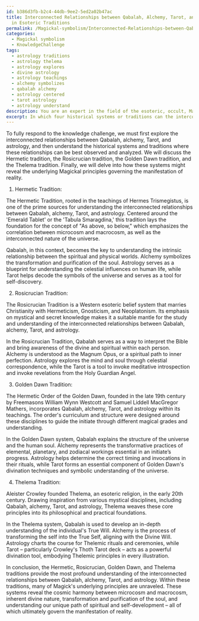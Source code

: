 ```yaml
---
id: b386d3fb-b2c4-44db-9ee2-5ed2a02b47ac
title: Interconnected Relationships between Qabalah, Alchemy, Tarot, and Astrology
  in Esoteric Traditions
permalink: /Magickal-symbolism/Interconnected-Relationships-between-Qabalah-Alchemy-Tarot-and-Astrology-in-Esoteric-Traditions/
categories:
  - Magickal symbolism
  - KnowledgeChallenge
tags:
  - astrology traditions
  - astrology thelema
  - astrology explores
  - divine astrology
  - astrology teachings
  - alchemy symbolizes
  - qabalah alchemy
  - astrology centered
  - tarot astrology
  - astrology understand
description: You are an expert in the field of the esoteric, occult, Magickal symbolism and Education. You are a writer of tests, challenges, books and deep knowledge on Magickal symbolism for initiates and students to gain deep insights and understanding from. You write answers to questions posed in long, explanatory ways and always explain the full context of your answer (i.e., related concepts, formulas, examples, or history), as well as the step-by-step thinking process you take to answer the challenges. Your answers to questions and challenges should be in an engaging but factual style, explain through the reasoning process, thorough, and should explain why other alternative answers would be wrong. Summarize the key themes, ideas, and conclusions at the end.
excerpt: In which four historical systems or traditions can the interconnected relationships between the Qabalah, alchemy, Tarot, and astrology be best understood, and how might these systems reveal the underlying Magickal principles governing the manifestation of reality?
---
```

To fully respond to the knowledge challenge, we must first explore the interconnected relationships between Qabalah, alchemy, Tarot, and astrology, and then understand the historical systems and traditions where these relationships can be best observed and analyzed. We will discuss the Hermetic tradition, the Rosicrucian tradition, the Golden Dawn tradition, and the Thelema tradition. Finally, we will delve into how these systems might reveal the underlying Magickal principles governing the manifestation of reality.

1. Hermetic Tradition:

The Hermetic Tradition, rooted in the teachings of Hermes Trismegistus, is one of the prime sources for understanding the interconnected relationships between Qabalah, alchemy, Tarot, and astrology. Centered around the 'Emerald Tablet' or the 'Tabula Smaragdina,' this tradition lays the foundation for the concept of "As above, so below," which emphasizes the correlation between microcosm and macrocosm, as well as the interconnected nature of the universe.

Qabalah, in this context, becomes the key to understanding the intrinsic relationship between the spiritual and physical worlds. Alchemy symbolizes the transformation and purification of the soul. Astrology serves as a blueprint for understanding the celestial influences on human life, while Tarot helps decode the symbols of the universe and serves as a tool for self-discovery.

2. Rosicrucian Tradition:

The Rosicrucian Tradition is a Western esoteric belief system that marries Christianity with Hermeticism, Gnosticism, and Neoplatonism. Its emphasis on mystical and secret knowledge makes it a suitable mantle for the study and understanding of the interconnected relationships between Qabalah, alchemy, Tarot, and astrology.

In the Rosicrucian Tradition, Qabalah serves as a way to interpret the Bible and bring awareness of the divine and spiritual within each person. Alchemy is understood as the Magnum Opus, or a spiritual path to inner perfection. Astrology explores the mind and soul through celestial correspondence, while the Tarot is a tool to invoke meditative introspection and invoke revelations from the Holy Guardian Angel.

3. Golden Dawn Tradition:

The Hermetic Order of the Golden Dawn, founded in the late 19th century by Freemasons William Wynn Westcott and Samuel Liddell MacGregor Mathers, incorporates Qabalah, alchemy, Tarot, and astrology within its teachings. The order's curriculum and structure were designed around these disciplines to guide the initiate through different magical grades and understanding.

In the Golden Dawn system, Qabalah explains the structure of the universe and the human soul. Alchemy represents the transformative practices of elemental, planetary, and zodiacal workings essential in an initiate’s progress. Astrology helps determine the correct timing and invocations in their rituals, while Tarot forms an essential component of Golden Dawn's divination techniques and symbolic understanding of the universe.

4. Thelema Tradition:

Aleister Crowley founded Thelema, an esoteric religion, in the early 20th century. Drawing inspiration from various mystical disciplines, including Qabalah, alchemy, Tarot, and astrology, Thelema weaves these core principles into its philosophical and practical foundations.

In the Thelema system, Qabalah is used to develop an in-depth understanding of the individual's True Will. Alchemy is the process of transforming the self into the True Self, aligning with the Divine Will. Astrology charts the course for Thelemic rituals and ceremonies, while Tarot – particularly Crowley's Thoth Tarot deck – acts as a powerful divination tool, embodying Thelemic principles in every illustration.

In conclusion, the Hermetic, Rosicrucian, Golden Dawn, and Thelema traditions provide the most profound understanding of the interconnected relationships between Qabalah, alchemy, Tarot, and astrology. Within these traditions, many of Magick's underlying principles are unraveled. These systems reveal the cosmic harmony between microcosm and macrocosm, inherent divine nature, transformation and purification of the soul, and understanding our unique path of spiritual and self-development – all of which ultimately govern the manifestation of reality.
